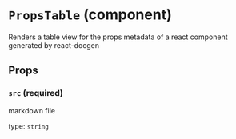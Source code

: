 `PropsTable` (component)
========================

Renders a table view for the props metadata of a react component generated by react-docgen

Props
-----

### `src` (required)

markdown file

type: `string`

